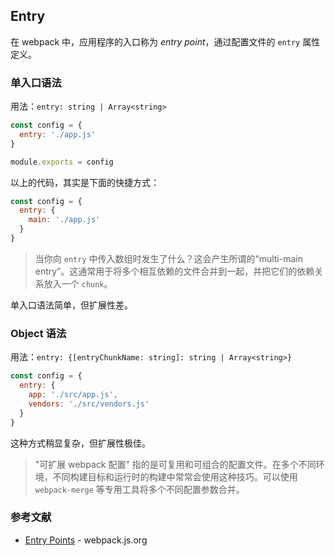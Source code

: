 ## Entry

在 webpack 中，应用程序的入口称为 *entry point*，通过配置文件的 `entry` 属性定义。

### 单入口语法

用法：`entry: string | Array<string>`

```js
const config = {
  entry: './app.js'
}

module.exports = config
```

以上的代码，其实是下面的快捷方式：

```js
const config = {
  entry: {
    main: './app.js'
  }
}
```

> 当你向 `entry` 中传入数组时发生了什么？这会产生所谓的“multi-main entry”。这通常用于将多个相互依赖的文件合并到一起，并把它们的依赖关系放入一个 `chunk`。

单入口语法简单，但扩展性差。

### Object 语法

用法：`entry: {[entryChunkName: string]: string | Array<string>}`

```js
const config = {
  entry: {
    app: './src/app.js',
    vendors: './src/vendors.js'
  }
}
```

这种方式稍显复杂，但扩展性极佳。

> "可扩展 webpack 配置" 指的是可复用和可组合的配置文件。在多个不同环境，不同构建目标和运行时的构建中常常会使用这种技巧。可以使用 `webpack-merge` 等专用工具将多个不同配置参数合并。

### 参考文献

- [Entry Points](https://webpack.js.org/concepts/entry-points/) - webpack.js.org